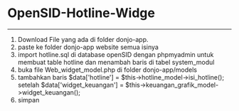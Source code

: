 # OpenSID-Hotline-Widge
--------

1. Download File yang ada di folder donjo-app.
2. paste ke folder donjo-app website semua isinya
3. import hotline.sql di database openSID dengan phpmyadmin untuk membuat table hotline dan menambah baris di tabel system_modul
4. buka file Web_widget_model.php di folder donjo-app/models
5. tambahkan baris
		$data['hotline'] = $this->hotline_model->isi_hotline();
setelah 
	 	$data['widget_keuangan'] = $this->keuangan_grafik_model->widget_keuangan();
6. simpan
